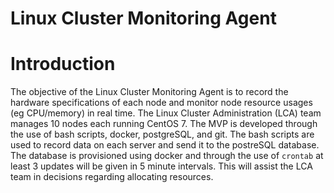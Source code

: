 # Linux Cluster Monitoring Agent

# Introduction
The objective of the Linux Cluster Monitoring Agent is to record the hardware specifications of each node and monitor node resource usages (eg CPU/memory) in real time. The Linux Cluster Administration (LCA) team manages 10 nodes each running CentOS 7. The MVP is developed through the use of bash scripts, docker, postgreSQL, and git. The bash scripts are used to record data on each server and send it to the postreSQL database. The database is provisioned using docker and through the use of `crontab` at least 3 updates will be given in 5 minute intervals. This will assist the LCA team in decisions regarding allocating resources. 
